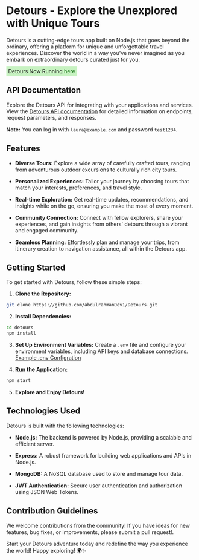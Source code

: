 # Detours - Explore the Unexplored with Unique Tours

Detours is a cutting-edge tours app built on Node.js that goes beyond the ordinary, offering a platform for unique and unforgettable travel experiences. Discover the world in a way you've never imagined as you embark on extraordinary detours curated just for you.

<span style="background-color: #c7f2c1; padding: 5px;">Detours Now Running <a href="https://detours.onrender.com/api/v1" style="color: #006400; text-decoration: none;">here</a></span>

## API Documentation

Explore the Detours API for integrating with your applications and services. View the [Detours API documentation](https://documenter.getpostman.com/view/23969686/2sA2xjyWae) for detailed information on endpoints, request parameters, and responses.

**Note:** You can log in with `laura@example.com` and password `test1234`.


## Features

- **Diverse Tours:** Explore a wide array of carefully crafted tours, ranging from adventurous outdoor excursions to culturally rich city tours.

- **Personalized Experiences:** Tailor your journey by choosing tours that match your interests, preferences, and travel style.

- **Real-time Exploration:** Get real-time updates, recommendations, and insights while on the go, ensuring you make the most of every moment.

- **Community Connection:** Connect with fellow explorers, share your experiences, and gain insights from others' detours through a vibrant and engaged community.

- **Seamless Planning:** Effortlessly plan and manage your trips, from itinerary creation to navigation assistance, all within the Detours app.

## Getting Started

To get started with Detours, follow these simple steps:

1. **Clone the Repository:**

```bash
git clone https://github.com/abdulrahmanDev1/Detours.git
```

2. **Install Dependencies:**

```bash
cd detours
npm install
```

3. **Set Up Environment Variables:**
   Create a `.env` file and configure your environment variables, including API keys and database connections.
   [Example .env Configration](https://github.com/abdulrahmanDev1/Detours/blob/main/.env_Variables.txt)

4. **Run the Application:**

```bash
npm start
```

5. **Explore and Enjoy Detours!**

## Technologies Used

Detours is built with the following technologies:

- **Node.js:** The backend is powered by Node.js, providing a scalable and efficient server.

- **Express:** A robust framework for building web applications and APIs in Node.js.

- **MongoDB:** A NoSQL database used to store and manage tour data.

- **JWT Authentication:** Secure user authentication and authorization using JSON Web Tokens.

## Contribution Guidelines

We welcome contributions from the community! If you have ideas for new features, bug fixes, or improvements, please submit a pull request!.

Start your Detours adventure today and redefine the way you experience the world! Happy exploring! 🌍✨
